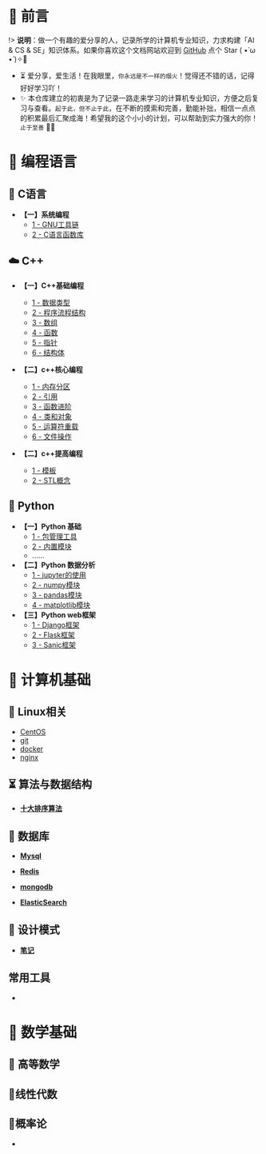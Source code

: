 # 🎨 前言

!> <b>说明</b>：做一个有趣的爱分享的人，记录所学的计算机专业知识，力求构建「AI & CS & SE」知识体系。如果你喜欢这个文档网站欢迎到 [GitHub](https://github.com/m5xhsy/NoteBook) 点个 Star ( •̀ ω •́ )✧🔑

* ⏳ 爱分享，爱生活！在我眼里，`你永远是不一样的烟火`！觉得还不错的话，记得好好学习吖！
* ✨ 本仓库建立的初衷是为了记录一路走来学习的计算机专业知识，方便之后复习与查看。`起于此，但不止于此`，在不断的摸索和完善，勤能补拙，相信一点点的积累最后汇聚成海！希望我的这个小小的计划，可以帮助到实力强大的你！`止于至善`  🧡🧡



# 🍵 编程语言

##  👿 C语言

- **【一】系统编程**
  - [1 - GNU工具链](note/C/系统编程/GNU工具链.md)
  - [2 - C语言函数库](note/C/系统编程/C语言函数库目录.md)

## ☁️ C++

* **【一】C++基础编程**
  * [1 - 数据类型]()
  * [2 - 程序流程结构]()
  * [3 - 数组]()
  * [4 - 函数]() 
  * [5 - 指针](note/C++/C++基础编程/指针.md)
  * [6 - 结构体](note/C++/C++基础编程/结构体.md)
* **【二】c++核心编程**
  * [1 - 内存分区](note/C++/C++核心编程/内存分区.md)
  * [2 - 引用](note/C++/C++核心编程/引用.md)
  * [3 - 函数进阶](note/C++/C++核心编程/函数进阶.md)
  * [4 - 类和对象](note/C++/C++核心编程/类和对象.md)
  * [5 - 运算符重载](note/C++/C++核心编程/运算符重载.md)
  * [6 - 文件操作](note/C++/C++核心编程/文件操作.md)

* **【二】c++提高编程**
  * [1 - 模板](note/C++/C++提高编程/模板.md)
  * [2 - STL概念](note/C++/C++提高编程/STL概念.md)

## 🐍 Python

* **【一】Python 基础**
  * [1 - 包管理工具]()
  * [2 - 内置模块](note/Pyhton/Python基础/模块/)
  * ......
* **【二】Python 数据分析**  
  * [1 - jupyter的使用]()
  * [2 - numpy模块]()
  * [3 - pandas模块]()
  * [4 - matplotlib模块]()
* **【三】Python web框架**
  * [1 - Django框架](note/Python/PythonWeb框架/Django/)
  * [2 - Flask框架](note/Python/PythonWeb框架/Flask/Flask.md)
  * [3 - Sanic框架]()

# 🚀 计算机基础

## 🏡 Linux相关

- [CentOS](note/操作系统/CentOS.md)
- [git]()
- [docker]()
- [nginx]()

## ⏳ 算法与数据结构

* **[十大排序算法]()**



## 📜 数据库

* **[Mysql]()**

* **[Redis]()**

* **[mongodb]()**

* **[ElasticSearch]()**

  

## 💭 设计模式

* **[笔记]()**

## 常用工具

- 

# 📘 数学基础

## 🐼 高等数学
## 🐷线性代数
## 🐹概率论




* 

